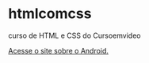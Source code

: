 # htmlcomcss
 curso de HTML e CSS do Cursoemvideo

<a href="https://kennedylimank.github.io/htmlcomcss/desafios/desafios/desafio03 - D02 com Guanabara/index.html">Acesse o site sobre o Android. </a>